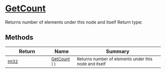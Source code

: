 # [GetCount](./HierarchyElement-100664055.md)

Returns number of elements under this node and itself
Return type:
## Methods

| Return | Name | Summary | 
| --- | --- | --- | 
| <sub>[Int32](https://docs.microsoft.com/en-us/dotnet/api/System.Int32)</sub><img width=200/>| <sub>[GetCount](./HierarchyElement-100664055.md) (  )</sub>| <sub>Returns number of elements under this node and itself</sub><img width=200/>| <br>



